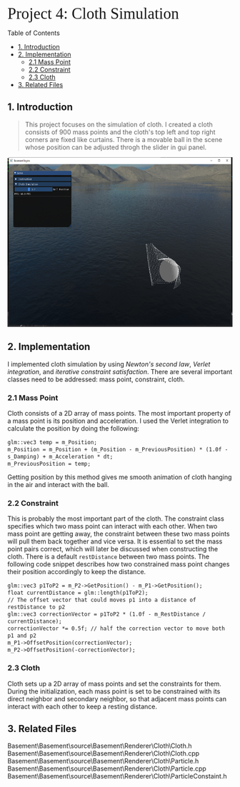 <span style="font-family:Bebas Neue; font-size:2.5em;">Project 4: Cloth Simulation</span>

<!---
Some fonts: Arial, Bebas Neue, Verdana, Helvetica, Tahoma, Trebuchet, MS, Times New Roman,Georgia, Garamond
-->

Table of Contents
- [1. Introduction](#1-introduction)
- [2. Implementation](#2-implementation)
  - [2.1 Mass Point](#21-mass-point)
  - [2.2 Constraint](#22-constraint)
  - [2.3 Cloth](#23-cloth)
- [3. Related Files](#3-related-files)

## 1. Introduction
>This project focuses on the simulation of cloth. I created a cloth consists of 900 mass points and the cloth's top left and top right corners are fixed like curtains. There is a movable ball in the scene whose position can be adjusted throgh the slider in gui panel. 

<img src="image/project-4-overview.jpg" alt="picture example" title="example" width="640" height="380" />

## 2. Implementation

I implemented cloth simulation by using _Newton's second law_, _Verlet integration_, and _iterative constraint satisfaction_. There are several important classes need to be addressed: mass point, constraint, cloth.

### 2.1 Mass Point
Cloth consists of a 2D array of mass points. The most important property of a mass point is its position and acceleration. I used the Verlet integration to calculate the position by doing the following:
```
glm::vec3 temp = m_Position;
m_Position = m_Position + (m_Position - m_PreviousPosition) * (1.0f - s_Damping) + m_Acceleration * dt;
m_PreviousPosition = temp;
```
Getting position by this method gives me smooth animation of cloth hanging in the air and interact with the ball. 

### 2.2 Constraint
This is probably the most important part of the cloth. The constraint class specifies which two mass point can interact with each other. When two mass point are getting away, the constraint between these two mass points will pull them back together and vice versa. It is essential to set the mass point pairs correct, which will later be discussed when constructing the cloth. There is a default ``restDistance`` between two mass points. The following code snippet describes how two constrained mass point changes their position accordingly to keep the distance.
```
glm::vec3 p1ToP2 = m_P2->GetPosition() - m_P1->GetPosition();
float currentDistance = glm::length(p1ToP2);
// The offset vector that could moves p1 into a distance of restDistance to p2
glm::vec3 correctionVector = p1ToP2 * (1.0f - m_RestDistance / currentDistance);
correctionVector *= 0.5f; // half the correction vector to move both p1 and p2
m_P1->OffsetPosition(correctionVector);
m_P2->OffsetPosition(-correctionVector);
```

### 2.3 Cloth
Cloth sets up a 2D array of mass points and set the constraints for them. During the initialization, each mass point is set to be constrained with its direct neighbor and secondary neighbor, so that adjacent mass points can interact with each other to keep a resting distance. 

## 3. Related Files
Basement\Basement\source\Basement\Renderer\Cloth\Cloth.h
Basement\Basement\source\Basement\Renderer\Cloth\Cloth.cpp
Basement\Basement\source\Basement\Renderer\Cloth\Particle.h
Basement\Basement\source\Basement\Renderer\Cloth\Particle.cpp
Basement\Basement\source\Basement\Renderer\Cloth\ParticleConstaint.h
